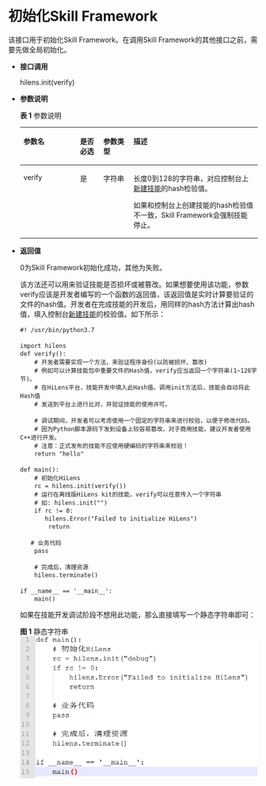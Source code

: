 # 初始化Skill Framework<a name="hilens_05_0006"></a>

该接口用于初始化Skill Framework。在调用Skill Framework的其他接口之前，需要先做全局初始化。

-   **接口调用**

    hilens.init\(verify\)

-   **参数说明**

    **表 1**  参数说明

    <a name="table960975313718"></a>
    <table><thead align="left"><tr id="row1161015535719"><th class="cellrowborder" valign="top" width="23.762376237623766%" id="mcps1.2.5.1.1"><p id="p361095312710"><a name="p361095312710"></a><a name="p361095312710"></a><strong id="b1528016494815"><a name="b1528016494815"></a><a name="b1528016494815"></a>参数名</strong></p>
    </th>
    <th class="cellrowborder" valign="top" width="9.8009800980098%" id="mcps1.2.5.1.2"><p id="p72207345408"><a name="p72207345408"></a><a name="p72207345408"></a><strong id="b128351011174119"><a name="b128351011174119"></a><a name="b128351011174119"></a>是否必选</strong></p>
    </th>
    <th class="cellrowborder" valign="top" width="12.73127312731273%" id="mcps1.2.5.1.3"><p id="p1379143204018"><a name="p1379143204018"></a><a name="p1379143204018"></a><strong id="b17963171984116"><a name="b17963171984116"></a><a name="b17963171984116"></a>参数类型</strong></p>
    </th>
    <th class="cellrowborder" valign="top" width="53.70537053705371%" id="mcps1.2.5.1.4"><p id="p16610135315712"><a name="p16610135315712"></a><a name="p16610135315712"></a><strong id="b1864916521282"><a name="b1864916521282"></a><a name="b1864916521282"></a>描述</strong></p>
    </th>
    </tr>
    </thead>
    <tbody><tr id="row2061085318718"><td class="cellrowborder" valign="top" width="23.762376237623766%" headers="mcps1.2.5.1.1 "><p id="p861011531479"><a name="p861011531479"></a><a name="p861011531479"></a>verify</p>
    </td>
    <td class="cellrowborder" valign="top" width="9.8009800980098%" headers="mcps1.2.5.1.2 "><p id="p222018344409"><a name="p222018344409"></a><a name="p222018344409"></a>是</p>
    </td>
    <td class="cellrowborder" valign="top" width="12.73127312731273%" headers="mcps1.2.5.1.3 "><p id="p107911132174015"><a name="p107911132174015"></a><a name="p107911132174015"></a>字符串</p>
    </td>
    <td class="cellrowborder" valign="top" width="53.70537053705371%" headers="mcps1.2.5.1.4 "><p id="p013657132416"><a name="p013657132416"></a><a name="p013657132416"></a>长度0到128的字符串，对应控制台上<a href="https://support.huaweicloud.com/usermanual-hilens/hilens_02_0021.html" target="_blank" rel="noopener noreferrer">新建技能</a>的hash检验值。</p>
    <p id="p17610165320715"><a name="p17610165320715"></a><a name="p17610165320715"></a>如果和控制台上创建技能的hash检验值不一致，Skill Framework会强制技能停止。</p>
    </td>
    </tr>
    </tbody>
    </table>

-   **返回值**

    0为Skill Framework初始化成功，其他为失败。

    该方法还可以用来验证技能是否损坏或被篡改。如果想要使用该功能，参数verify应该是开发者编写的一个函数的返回值，该返回值是实时计算要验证的文件的hash值。开发者在完成技能的开发后，用同样的hash方法计算出hash值，填入控制台[新建技能](https://support.huaweicloud.com/usermanual-hilens/hilens_02_0022.html)的校验值。如下所示：

    ```
    #! /usr/bin/python3.7
    
    import hilens
    def verify():   
        # 开发者需要实现一个方法，来验证程序身份(以防被损坏、篡改)
        # 例如可以计算技能包中重要文件的Hash值，verify应当返回一个字符串(1~128字节)。
        # 在HiLens平台，技能开发中填入此Hash值。调用init方法后，技能会自动将此Hash值
        # 发送到平台上进行比对，并验证技能的使用许可。
    
        # 调试期间，开发者可以考虑使用一个固定的字符串来进行校验，以便于修改代码。
        # 因为Python脚本源码下发到设备上较容易篡改，对于商用技能，建议开发者使用C++进行开发。
        # 注意：正式发布的技能不应使用硬编码的字符串来校验！
        return "hello"
    
    def main():
        # 初始化HiLens
        rc = hilens.init(verify())
        # 运行在离线版HiLens kit的技能，verify可以任意传入一个字符串
        # 如: hilens.init("")
        if rc != 0: 
           hilens.Error("Failed to initialize HiLens")
            return 
    
       # 业务代码
        pass
    
        # 完成后，清理资源
        hilens.terminate()
    
    if __name__ == '__main__':
        main()
    ```

    如果在技能开发调试阶段不想用此功能，那么直接填写一个静态字符串即可：

    **图 1**  静态字符串<a name="fig3294959194"></a>  
    ![](figures/静态字符串.png "静态字符串")


